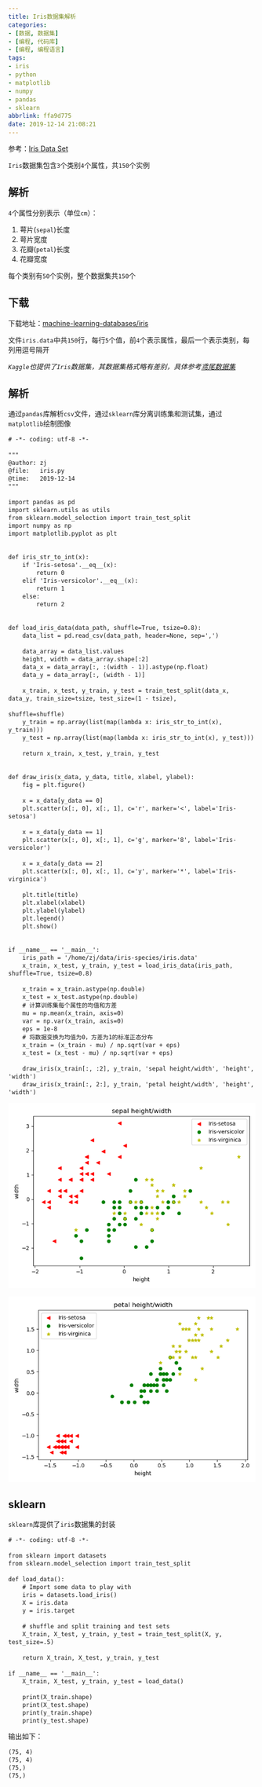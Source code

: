 ```yaml
---
title: Iris数据集解析
categories: 
- [数据, 数据集]
- [编程, 代码库]
- [编程, 编程语言]
tags: 
- iris
- python
- matplotlib
- numpy
- pandas
- sklearn
abbrlink: ffa9d775
date: 2019-12-14 21:08:21
---
```


参考：[Iris Data Set](http://archive.ics.uci.edu/ml/datasets/Iris)

`Iris`数据集包含`3`个类别`4`个属性，共`150`个实例

## 解析

`4`个属性分别表示（单位`cm`）：

1. 萼片(`sepal`)长度
2. 萼片宽度
3. 花瓣(`petal`)长度
4. 花瓣宽度

每个类别有`50`个实例，整个数据集共`150`个

## 下载

下载地址：[machine-learning-databases/iris](http://archive.ics.uci.edu/ml/machine-learning-databases/iris/)

文件`iris.data`中共`150`行，每行`5`个值，前`4`个表示属性，最后一个表示类别，每列用逗号隔开

*`Kaggle`也提供了`Iris`数据集，其数据集格式略有差别，具体参考[鸢尾数据集](https://zhujian.tech/posts/2626bec3.html)*

## 解析

通过`pandas`库解析`csv`文件，通过`sklearn`库分离训练集和测试集，通过`matplotlib`绘制图像

```
# -*- coding: utf-8 -*-

"""
@author: zj
@file:   iris.py
@time:   2019-12-14
"""

import pandas as pd
import sklearn.utils as utils
from sklearn.model_selection import train_test_split
import numpy as np
import matplotlib.pyplot as plt


def iris_str_to_int(x):
    if 'Iris-setosa'.__eq__(x):
        return 0
    elif 'Iris-versicolor'.__eq__(x):
        return 1
    else:
        return 2


def load_iris_data(data_path, shuffle=True, tsize=0.8):
    data_list = pd.read_csv(data_path, header=None, sep=',')

    data_array = data_list.values
    height, width = data_array.shape[:2]
    data_x = data_array[:, :(width - 1)].astype(np.float)
    data_y = data_array[:, (width - 1)]

    x_train, x_test, y_train, y_test = train_test_split(data_x, data_y, train_size=tsize, test_size=(1 - tsize),
                                                        shuffle=shuffle)
    y_train = np.array(list(map(lambda x: iris_str_to_int(x), y_train)))
    y_test = np.array(list(map(lambda x: iris_str_to_int(x), y_test)))

    return x_train, x_test, y_train, y_test


def draw_iris(x_data, y_data, title, xlabel, ylabel):
    fig = plt.figure()

    x = x_data[y_data == 0]
    plt.scatter(x[:, 0], x[:, 1], c='r', marker='<', label='Iris-setosa')

    x = x_data[y_data == 1]
    plt.scatter(x[:, 0], x[:, 1], c='g', marker='8', label='Iris-versicolor')

    x = x_data[y_data == 2]
    plt.scatter(x[:, 0], x[:, 1], c='y', marker='*', label='Iris-virginica')

    plt.title(title)
    plt.xlabel(xlabel)
    plt.ylabel(ylabel)
    plt.legend()
    plt.show()


if __name__ == '__main__':
    iris_path = '/home/zj/data/iris-species/iris.data'
    x_train, x_test, y_train, y_test = load_iris_data(iris_path, shuffle=True, tsize=0.8)

    x_train = x_train.astype(np.double)
    x_test = x_test.astype(np.double)
    # 计算训练集每个属性的均值和方差
    mu = np.mean(x_train, axis=0)
    var = np.var(x_train, axis=0)
    eps = 1e-8
    # 将数据变换为均值为0，方差为1的标准正态分布
    x_train = (x_train - mu) / np.sqrt(var + eps)
    x_test = (x_test - mu) / np.sqrt(var + eps)

    draw_iris(x_train[:, :2], y_train, 'sepal height/width', 'height', 'width')
    draw_iris(x_train[:, 2:], y_train, 'petal height/width', 'height', 'width')
```

![](/imgs/iris/iris-sepal.png)

![](/imgs/iris/iris-petal.png)

## sklearn

`sklearn`库提供了`iris`数据集的封装

```
# -*- coding: utf-8 -*-

from sklearn import datasets
from sklearn.model_selection import train_test_split

def load_data():
    # Import some data to play with
    iris = datasets.load_iris()
    X = iris.data
    y = iris.target

    # shuffle and split training and test sets
    X_train, X_test, y_train, y_test = train_test_split(X, y, test_size=.5)

    return X_train, X_test, y_train, y_test

if __name__ == '__main__':
    X_train, X_test, y_train, y_test = load_data()

    print(X_train.shape)
    print(X_test.shape)
    print(y_train.shape)
    print(y_test.shape)
```

输出如下：

```
(75, 4)
(75, 4)
(75,)
(75,)
```